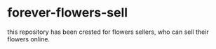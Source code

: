 # forever-flowers-sell
this repository has been crested for flowers sellers, who can sell their flowers online.
